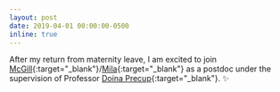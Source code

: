 ```yaml
---
layout: post
date: 2019-04-01 00:00:00-0500
inline: true
---
```


After my return from maternity leave, I am excited to join [McGill](http://rl.cs.mcgill.ca/){:target="\_blank"}/[Mila](https://mila.quebec/){:target="\_blank"} as a postdoc under the supervision of Professor [Doina Precup](https://cs.mcgill.ca/~dprecup){:target="\_blank"}. :sparkles:

